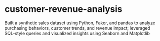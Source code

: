 # customer-revenue-analysis
 Built a synthetic sales dataset using Python, Faker, and pandas to analyze purchasing behaviors, customer trends, and revenue impact; leveraged SQL-style queries and visualized insights using Seaborn and Matplotlib
